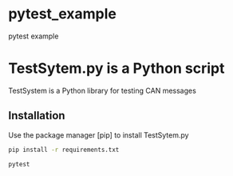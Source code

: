 # pytest_example
pytest example

# TestSytem.py is a Python script 

TestSystem is a Python library for testing CAN messages



## Installation

Use the package manager [pip] to install TestSytem.py

```bash
pip install -r requirements.txt

pytest

```
